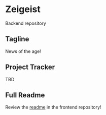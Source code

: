 # Zeigeist
Backend repository

## Tagline
News of the age!

## Project Tracker
TBD

## Full Readme
Review the <a href="https://github.com/graymok/frontend-sei-solo-project-2">readme</a> in the frontend repository!